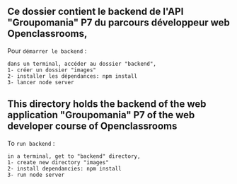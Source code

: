 ## Ce dossier contient le backend de l'API "Groupomania" P7 du parcours développeur web Openclassrooms,


Pour `démarrer le backend` :

    dans un terminal, accéder au dossier "backend",
    1- créer un dossier "images"
    2- installer les dépendances: npm install
    3- lancer node server


## This directory holds the backend of the web application "Groupomania" P7 of the web developer course of Openclassrooms

To `run backend` :

    in a terminal, get to "backend" directory,
    1- create new directory "images"
    2- install dependancies: npm install
    3- run node server